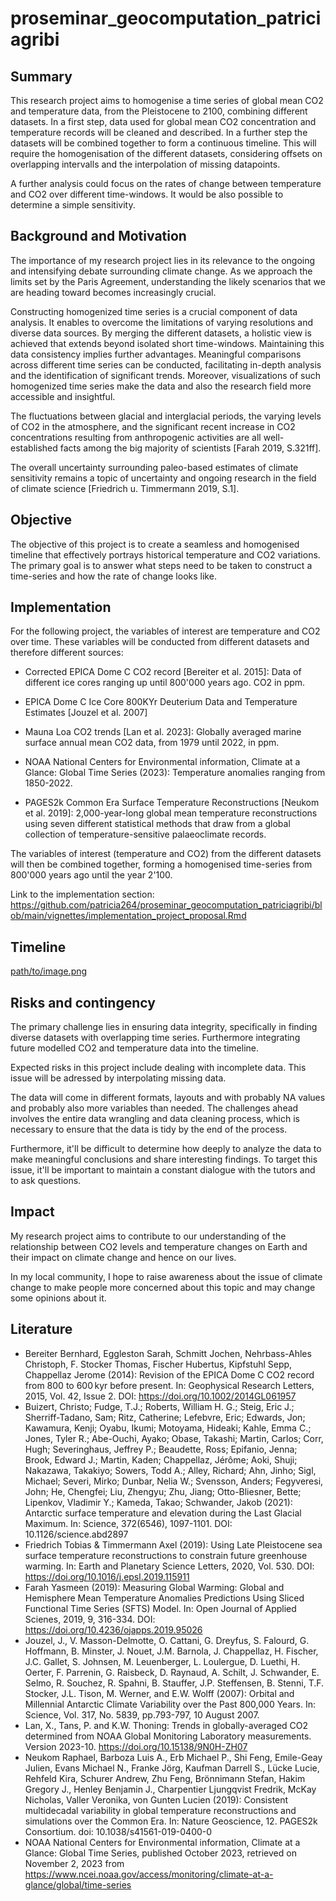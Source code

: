 # proseminar_geocomputation_patriciagribi


## Summary

This research project aims to homogenise a time series of global mean CO2 and temperature data, 
from the Pleistocene to 2100, combining different datasets. 
In a first step, data used for global mean CO2 concentration and temperature records will be 
cleaned and described. In a further step the datasets will be combined together to form a continuous 
timeline. This will require the homogenisation of the different datasets, considering offsets on 
overlapping intervalls and the interpolation of missing datapoints. 

A further analysis could focus on the rates of change between temperature and CO2 over different time-windows. 
It would be also possible to determine a simple sensitivity.


## Background and Motivation

The importance of my research project lies in its relevance to the ongoing and intensifying 
debate surrounding climate change. As we approach the limits set by the Paris Agreement, 
understanding the likely scenarios that we are heading toward becomes increasingly crucial.

Constructing homogenized time series is a crucial component of data analysis. It enables to overcome
the limitations of varying resolutions and diverse data sources. By merging the different datasets, 
a holistic view is achieved that extends beyond isolated short time-windows. Maintaining this data 
consistency implies further advantages. Meaningful comparisons across different time series can be
conducted, facilitating in-depth analysis and the identification of significant trends. Moreover, 
visualizations of such homogenized time series make the data and also the research field more 
accessible and insightful. 

The fluctuations between glacial and interglacial periods, the varying levels of CO2 in the 
atmosphere, and the significant recent increase in CO2 concentrations resulting from 
anthropogenic activities are all well-established facts among the big majority of scientists 
[Farah 2019, S.321ff].

The overall uncertainty surrounding paleo-based estimates of climate sensitivity remains a 
topic of uncertainty and ongoing research in the field of climate science 
[Friedrich u. Timmermann 2019, S.1].


## Objective

The objective of this project is to create a seamless and homogenised timeline that effectively portrays 
historical temperature and CO2 variations. The primary goal is to answer what steps need to be taken to
construct a time-series and how the rate of change looks like.


## Implementation

For the following project, the variables of interest are temperature and CO2 over time.
These variables will be conducted from different datasets and therefore different sources:

- Corrected EPICA Dome C CO2 record [Bereiter et al. 2015]: Data of different ice cores ranging up until
  800'000 years ago. CO2 in ppm.

- EPICA Dome C Ice Core 800KYr Deuterium Data and Temperature Estimates [Jouzel et al. 2007] 

- Mauna Loa CO2 trends [Lan et al. 2023]: Globally averaged marine surface annual mean
  CO2 data, from 1979 until 2022, in ppm.

- NOAA National Centers for Environmental information, Climate at a Glance: Global Time Series (2023):
  Temperature anomalies ranging from 1850-2022.
  
- PAGES2k Common Era Surface Temperature Reconstructions [Neukom et al. 2019]: 2,000-year-long global
  mean temperature reconstructions using seven different statistical methods that draw from a global
  collection of temperature-sensitive palaeoclimate records.

The variables of interest (temperature and CO2) from the different datasets will then be combined
together, forming a homogenised time-series from 800'000 years ago until the year 2'100. 
  
Link to the implementation section: https://github.com/patricia264/proseminar_geocomputation_patriciagribi/blob/main/vignettes/implementation_project_proposal.Rmd


## Timeline

[path/to/image.png](https://github.com/patricia264/proseminar_geocomputation_patriciagribi/blob/main/vignettes/project_timeline.png)

## Risks and contingency

The primary challenge lies in ensuring data integrity, specifically in finding diverse datasets with 
overlapping time series. Furthermore integrating future modelled CO2 and temperature data into the timeline.

Expected risks in this project include dealing with incomplete data. This
issue will be adressed by interpolating missing data.

The data will come in different formats, layouts and with probably NA values and 
probably also more variables than needed. The challenges ahead involves the entire
data wrangling and data cleaning process, which is necessary to ensure that the data 
is tidy by the end of the process. 

Furthermore, it'll be difficult to determine how deeply to analyze the data to make
meaningful conclusions and share interesting findings. To target this issue, it'll
be important to maintain a constant dialogue with the tutors and to ask questions.


## Impact

My research project aims to contribute to our understanding of the relationship
between CO2 levels and temperature changes on Earth and their impact on climate
change and hence on our lives.

In my local community, I hope to raise awareness about the issue of climate change 
to make people more concerned about this topic and may change some opinions about it.


## Literature

- Bereiter Bernhard, Eggleston Sarah, Schmitt Jochen, Nehrbass-Ahles Christoph, F. Stocker
  Thomas, Fischer Hubertus, Kipfstuhl Sepp, Chappellaz Jerome (2014): Revision of the EPICA
  Dome C CO2 record from 800 to 600 kyr before present. In: Geophysical Research Letters, 2015,
  Vol. 42, Issue 2. DOI: https://doi.org/10.1002/2014GL061957
- Buizert, Christo; Fudge, T.J.; Roberts, William H. G.; Steig, Eric J.; Sherriff-Tadano, Sam;
  Ritz, Catherine; Lefebvre, Eric; Edwards, Jon; Kawamura, Kenji; Oyabu, Ikumi; Motoyama, Hideaki;
  Kahle, Emma C.; Jones, Tyler R.; Abe-Ouchi, Ayako; Obase, Takashi; Martin, Carlos; Corr, Hugh;
  Severinghaus, Jeffrey P.; Beaudette, Ross; Epifanio, Jenna; Brook, Edward J.; Martin, Kaden;
  Chappellaz, Jérôme; Aoki, Shuji; Nakazawa, Takakiyo; Sowers, Todd A.; Alley, Richard; Ahn, Jinho;
  Sigl, Michael; Severi, Mirko; Dunbar, Nelia W.; Svensson, Anders; Fegyveresi, John; He, Chengfei;
  Liu, Zhengyu; Zhu, Jiang; Otto-Bliesner, Bette; Lipenkov, Vladimir Y.; Kameda, Takao; Schwander, Jakob
  (2021): Antarctic surface temperature and elevation during the Last Glacial Maximum. In: Science, 372(6546),
  1097-1101. DOI: 10.1126/science.abd2897
- Friedrich Tobias & Timmermann Axel (2019): Using Late Pleistocene sea surface temperature
  reconstructions to constrain future greenhouse warming. In: Earth and Planetary Science
  Letters, 2020, Vol. 530. DOI: https://doi.org/10.1016/j.epsl.2019.115911
- Farah Yasmeen (2019): Measuring Global Warming: Global and Hemisphere Mean Temperature
  Anomalies Predictions Using Sliced Functional Time Series (SFTS) Model. In: Open Journal
  of Applied Scienes, 2019, 9, 316-334. DOI: https://doi.org/10.4236/ojapps.2019.95026
- Jouzel, J., V. Masson-Delmotte, O. Cattani, G. Dreyfus, S. Falourd, G. Hoffmann, B. Minster, J. Nouet,
  J.M. Barnola, J. Chappellaz, H. Fischer, J.C. Gallet, S. Johnsen, M. Leuenberger, L. Loulergue, D. Luethi,
  H. Oerter, F. Parrenin, G. Raisbeck, D. Raynaud, A. Schilt, J. Schwander, E. Selmo, R. Souchez, R. Spahni,
  B. Stauffer, J.P. Steffensen, B. Stenni, T.F. Stocker, J.L. Tison, M. Werner, and E.W. Wolff (2007):
  Orbital and Millennial Antarctic Climate Variability over the Past 800,000 Years. In: Science, Vol. 317,
  No. 5839, pp.793-797, 10 August 2007.
- Lan, X., Tans, P. and K.W. Thoning: Trends in globally-averaged CO2 determined from NOAA Global
  Monitoring Laboratory measurements. Version 2023-10. https://doi.org/10.15138/9N0H-ZH07
- Neukom Raphael, Barboza Luis A., Erb Michael P., Shi Feng, Emile-Geay Julien, Evans Michael N.,
  Franke Jörg, Kaufman Darrell S., Lücke Lucie, Rehfeld Kira, Schurer Andrew, Zhu Feng, Brönnimann Stefan,
  Hakim Gregory J., Henley Benjamin J., Charpentier Ljungqvist Fredrik, McKay Nicholas, Valler Veronika,
  von Gunten Lucien (2019): Consistent multidecadal variability in global temperature reconstructions and
  simulations over the Common Era. In: Nature Geoscience, 12. PAGES2k Consortium. doi: 10.1038/s41561-019-0400-0
- NOAA National Centers for Environmental information, Climate at a Glance: Global Time Series, published October 2023,
  retrieved on November 2, 2023 from https://www.ncei.noaa.gov/access/monitoring/climate-at-a-glance/global/time-series 
